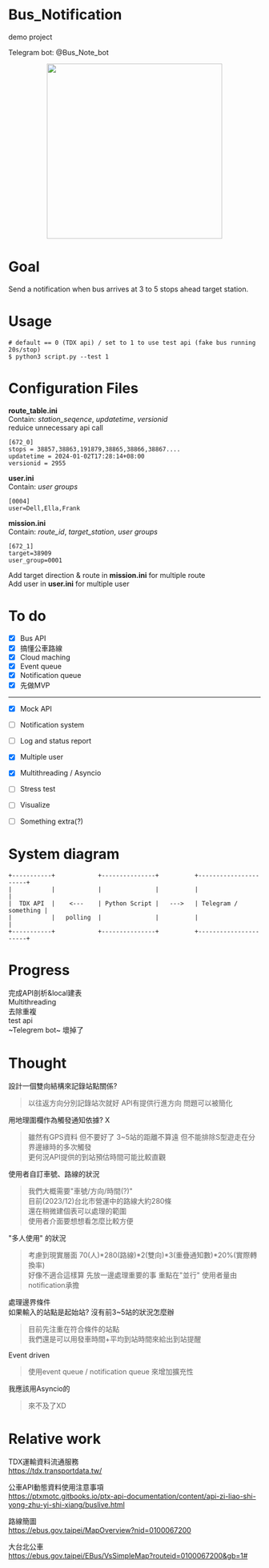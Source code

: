 # Bus_Notification
demo project  

Telegram bot: @Bus_Note_bot  
<p align="center">
<img src="https://github.com/SCWhite/Bus_Notification/edit/main/image/tg.png" width="350">
</p>


# Goal
Send a notification when bus arrives at 3 to 5 stops ahead target station.

# Usage
```
# default == 0 (TDX api) / set to 1 to use test api (fake bus running 20s/stop)
$ python3 script.py --test 1 
```
# Configuration Files
**route_table.ini**  
Contain: *station_seqence*, *updatetime*, *versionid*  
reduice unnecessary api call  
```
[672_0]
stops = 38857,38863,191879,38865,38866,38867....
updatetime = 2024-01-02T17:28:14+08:00
versionid = 2955
```

**user.ini**  
Contain: *user groups*  
```
[0004]
user=Dell,Ella,Frank
```

**mission.ini**  
Contain: *route_id*, *target_station*, *user groups*  
```
[672_1]
target=38909
user_group=0001
```

Add target direction & route in **mission.ini** for multiple route  
Add user in **user.ini**  for multiple user    


# To do

- [x]  Bus API
- [x]  搞懂公車路線
- [x]  Cloud maching
- [x]  Event queue
- [x]  Notification queue
- [x]  先做MVP
---
- [x]  Mock API
- [ ]  Notification system
- [ ]  Log and status report
- [x]  Multiple user
- [x]  Multithreading / Asyncio 
- [ ]  Stress test
- [ ]  Visualize
- [ ]  Something extra(?)


# System diagram
```
+-----------+            +---------------+          +----------------------+
|           |            |               |          |                      |
|  TDX API  |    <---    | Python Script |   --->   | Telegram / something |
|           |   polling  |               |          |                      |
+-----------+            +---------------+          +----------------------+

```
# Progress

完成API剖析&local建表  
Multithreading  
去除重複  
test api  
~Telegrem bot~ 壞掉了  


# Thought
設計一個雙向結構來記錄站點關係?

> 以往返方向分別記錄站次就好 API有提供行進方向 問題可以被簡化  

用地理圍欄作為觸發通知依據? X

> 雖然有GPS資料 但不要好了 3~5站的距離不算遠 但不能排除S型遊走在分界邊緣時的多次觸發  
更何況API提供的到站預估時間可能比較直觀  

使用者自訂車號、路線的狀況

> 我們大概需要"車號/方向/時間(?)"  
目前(2023/12)台北市營運中的路線大約280條  
還在稍微建個表可以處理的範圍  
使用者介面要想想看怎麼比較方便  

 "多人使用" 的狀況

> 考慮到現實層面 70(人)*280(路線)*2(雙向)*3(重疊通知數)*20%(實際轉換率)  
好像不適合這樣算 先放一邊處理重要的事
重點在"並行" 使用者量由notification承擔

處理邊界條件  
如果輸入的站點是起始站? 沒有前3~5站的狀況怎麼辦

> 目前先注重在符合條件的站點  
我們還是可以用發車時間+平均到站時間來給出到站提醒

Event driven  
> 使用event queue / notification queue 來增加擴充性

我應該用Asyncio的  
> 來不及了XD




# Relative work
TDX運輸資料流通服務  
https://tdx.transportdata.tw/  

公車API動態資料使用注意事項  
https://ptxmotc.gitbooks.io/ptx-api-documentation/content/api-zi-liao-shi-yong-zhu-yi-shi-xiang/buslive.html  

路線簡圖  
https://ebus.gov.taipei/MapOverview?nid=0100067200

大台北公車  
https://ebus.gov.taipei/EBus/VsSimpleMap?routeid=0100067200&gb=1#

